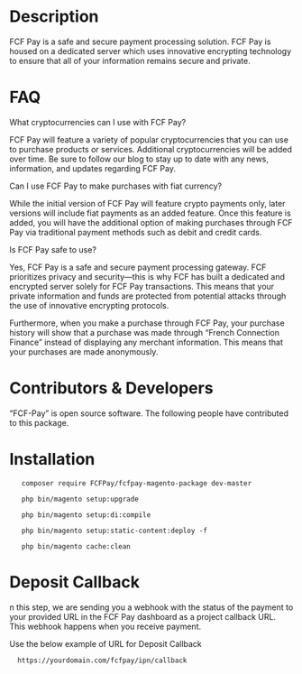 # Description

FCF Pay is a safe and secure payment processing solution. FCF Pay is housed on a dedicated server which uses innovative encrypting technology to ensure that all of your information remains secure and private.


# FAQ
What cryptocurrencies can I use with FCF Pay?

FCF Pay will feature a variety of popular cryptocurrencies that you can use to purchase products or services. Additional cryptocurrencies will be added over time. Be sure to follow our blog to stay up to date with any news, information, and updates regarding FCF Pay.

Can I use FCF Pay to make purchases with fiat currency?

While the initial version of FCF Pay will feature crypto payments only, later versions will include fiat payments as an added feature. Once this feature is added, you will have the additional option of making purchases through FCF Pay via traditional payment methods such as debit and credit cards.

Is FCF Pay safe to use?

Yes, FCF Pay is a safe and secure payment processing gateway. FCF prioritizes privacy and security—this is why FCF has built a dedicated and encrypted server solely for FCF Pay transactions. This means that your private information and funds are protected from potential attacks through the use of innovative encrypting protocols.

Furthermore, when you make a purchase through FCF Pay, your purchase history will show that a purchase was made through “French Connection Finance” instead of displaying any merchant information. This means that your purchases are made anonymously.


# Contributors & Developers

“FCF-Pay” is open source software. The following people have contributed to this package.


# Installation 

``` 
   composer require FCFPay/fcfpay-magento-package dev-master
```
``` 
   php bin/magento setup:upgrade
```
```    
   php bin/magento setup:di:compile
``` 
```
   php bin/magento setup:static-content:deploy -f 
```
```
   php bin/magento cache:clean
```
    
# Deposit Callback
n this step, we are sending you a webhook with the status of the payment to your provided URL in the FCF Pay dashboard as a project callback URL. 
This webhook happens when you receive payment.

Use the below example of URL for Deposit Callback 
``` 
  https://yourdomain.com/fcfpay/ipn/callback
```
